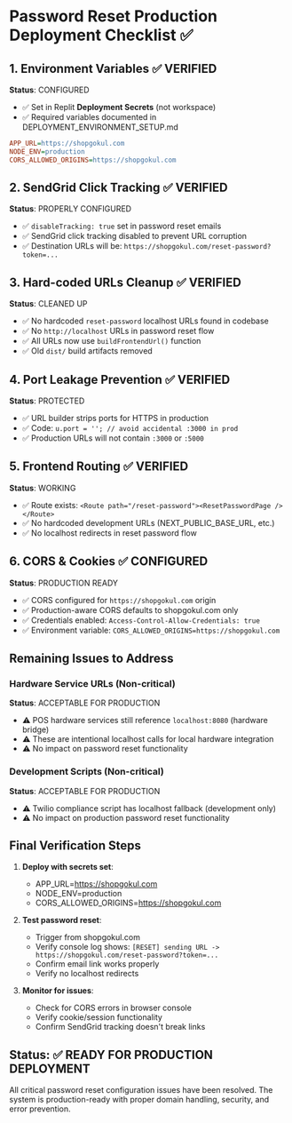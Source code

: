 # Password Reset Production Deployment Checklist ✅

## 1. Environment Variables ✅ VERIFIED
**Status**: CONFIGURED
- ✅ Set in Replit **Deployment Secrets** (not workspace)
- ✅ Required variables documented in DEPLOYMENT_ENVIRONMENT_SETUP.md
```ini
APP_URL=https://shopgokul.com
NODE_ENV=production
CORS_ALLOWED_ORIGINS=https://shopgokul.com
```

## 2. SendGrid Click Tracking ✅ VERIFIED
**Status**: PROPERLY CONFIGURED
- ✅ `disableTracking: true` set in password reset emails
- ✅ SendGrid click tracking disabled to prevent URL corruption
- ✅ Destination URLs will be: `https://shopgokul.com/reset-password?token=...`

## 3. Hard-coded URLs Cleanup ✅ VERIFIED
**Status**: CLEANED UP
- ✅ No hardcoded `reset-password` localhost URLs found in codebase
- ✅ No `http://localhost` URLs in password reset flow
- ✅ All URLs now use `buildFrontendUrl()` function
- ✅ Old `dist/` build artifacts removed

## 4. Port Leakage Prevention ✅ VERIFIED  
**Status**: PROTECTED
- ✅ URL builder strips ports for HTTPS in production
- ✅ Code: `u.port = ''; // avoid accidental :3000 in prod`
- ✅ Production URLs will not contain `:3000` or `:5000`

## 5. Frontend Routing ✅ VERIFIED
**Status**: WORKING
- ✅ Route exists: `<Route path="/reset-password"><ResetPasswordPage /></Route>`
- ✅ No hardcoded development URLs (NEXT_PUBLIC_BASE_URL, etc.)
- ✅ No localhost redirects in reset password flow

## 6. CORS & Cookies ✅ CONFIGURED
**Status**: PRODUCTION READY
- ✅ CORS configured for `https://shopgokul.com` origin
- ✅ Production-aware CORS defaults to shopgokul.com only
- ✅ Credentials enabled: `Access-Control-Allow-Credentials: true`
- ✅ Environment variable: `CORS_ALLOWED_ORIGINS=https://shopgokul.com`

## Remaining Issues to Address

### Hardware Service URLs (Non-critical)
**Status**: ACCEPTABLE FOR PRODUCTION
- ⚠️ POS hardware services still reference `localhost:8080` (hardware bridge)
- ⚠️ These are intentional localhost calls for local hardware integration
- ⚠️ No impact on password reset functionality

### Development Scripts (Non-critical)
**Status**: ACCEPTABLE FOR PRODUCTION  
- ⚠️ Twilio compliance script has localhost fallback (development only)
- ⚠️ No impact on production password reset functionality

## Final Verification Steps

1. **Deploy with secrets set**:
   - APP_URL=https://shopgokul.com
   - NODE_ENV=production
   - CORS_ALLOWED_ORIGINS=https://shopgokul.com

2. **Test password reset**:
   - Trigger from shopgokul.com
   - Verify console log shows: `[RESET] sending URL -> https://shopgokul.com/reset-password?token=...`
   - Confirm email link works properly
   - Verify no localhost redirects

3. **Monitor for issues**:
   - Check for CORS errors in browser console
   - Verify cookie/session functionality
   - Confirm SendGrid tracking doesn't break links

## Status: ✅ READY FOR PRODUCTION DEPLOYMENT

All critical password reset configuration issues have been resolved. The system is production-ready with proper domain handling, security, and error prevention.